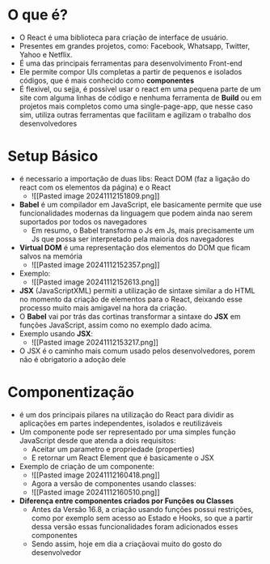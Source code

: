 # O que é?
- O React é uma biblioteca para criação de interface de usuário.
- Presentes em grandes projetos, como: Facebook, Whatsapp, Twitter, Yahoo e Netflix.
- É uma das principais ferramentas para desenvolvimento Front-end
- Ele permite compor UIs completas a partir de pequenos e isolados códigos, que é mais conhecido como **componentes**
- É flexivel, ou sejja, é possível usar o react em uma pequena parte de um site com alguma linhas de código e nenhuma ferramenta de **Build** ou em projetos mais completos como uma single-page-app, que nesse caso sim, utiliza outras ferramentas que facilitam e agilizam o trabalho dos desenvolvedores
# Setup Básico
- é necessario a importação de duas libs: React DOM (faz a ligação do react com os elementos da página) e o React
	- ![[Pasted image 20241112151809.png]]
- **Babel** é um compilador em JavaScript, ele basicamente permite que use funcionalidades modernas da linguagem que podem ainda nao serem suportados por todos os navegadores 
	- Em resumo, o Babel transforma o Js em Js, mais precisamente um Js que possa ser interpretado pela maioria dos navegadores
- **Virtual DOM** é uma representação dos elementos do DOM que ficam salvos na memória
	- ![[Pasted image 20241112152357.png]]
- Exemplo:
	- ![[Pasted image 20241112152613.png]]
- **JSX** (JavaScriptXML) permiti a utilização de sintaxe similar a do HTML no momento da criação de elementos para o React, deixando esse processo muito mais amigavel na hora da criação.
- O **Babel** vai por trás das cortinas transformar a sintaxe do **JSX** em funções JavaScript, assim como no exemplo dado acima.
- Exemplo usando **JSX**:
	- ![[Pasted image 20241112153217.png]]
- O JSX é o caminho mais comum usado pelos desenvolvedores, porem não é obrigatorio a adoção dele
# Componentização
- é um dos principais pilares na utilização do React para dividir as aplicações em partes independentes, isolados e reutilizáveis
- Um componente pode ser representado por uma simples função JavaScript desde que atenda a dois requisitos:
	- Aceitar um parametro e propriedade (properties)
	- E retornar um React Element que é basicamente o JSX
- Exemplo de criação de um componente:
	- ![[Pasted image 20241112160418.png]]
	- Agora a versão de componentes usando classes:
	- ![[Pasted image 20241112160510.png]]
- **Diferença entre componentes criados por Funções ou Classes**
	- Antes da Versão 16.8, a criação usando funções possui restrições, como por exemplo sem acesso ao Estado e Hooks, so que a partir dessa versão essas funcionalidades foram adicionados esses componentes 
	- Sendo assim, hoje em dia a criaçãovai muito do gosto do desenvolvedor